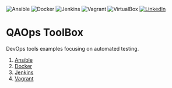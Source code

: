 ![Ansible](https://img.shields.io/badge/ansible-%231A1918.svg?style=for-the-badge&logo=ansible&logoColor=white)
![Docker](https://img.shields.io/badge/docker-%230db7ed.svg?style=for-the-badge&logo=docker&logoColor=white)
![Jenkins](https://img.shields.io/badge/jenkins-%23D24939.svg?style=for-the-badge&logo=jenkins&logoColor=white)
![Vagrant](https://img.shields.io/badge/vagrant-%231563FF.svg?style=for-the-badge&logo=vagrant&logoColor=white)
![VirtualBox](https://img.shields.io/badge/VirtualBox-183A61.svg?style=for-the-badge&logo=VirtualBox&logoColor=white)
<a href="https://linkedin.com/in/leonardo-duprates">
    <img alt="LinkedIn" src="https://img.shields.io/badge/linkedin-%230077B5.svg?&style=for-the-badge&logo=linkedin&logoColor=white"/>
</a>

# QAOps ToolBox

DevOps tools examples focusing on automated testing.

1. [Ansible](https://github.com/leoduprates/qaops-toolbox/tree/main/ansible)
2. [Docker](https://github.com/leoduprates/qaops-toolbox/tree/main/docker)
3. [Jenkins](https://github.com/leoduprates/qaops-toolbox/tree/main/jenkins)
4. [Vagrant](https://github.com/leoduprates/qaops-toolbox/tree/main/vagrant)
